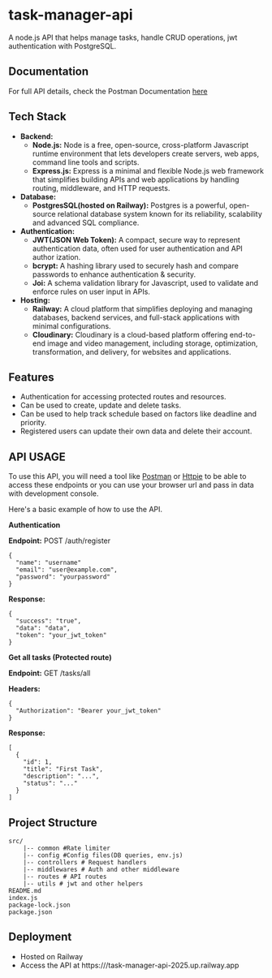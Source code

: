 # task-manager-api

A node.js API that helps manage tasks, handle CRUD operations, jwt authentication with PostgreSQL.

## Documentation

For full API details, check the Postman Documentation [here](https://documenter.getpostman.com/view/42958843/2sB2cPk5wr)

## Tech Stack

- **Backend:**
  - **Node.js:** Node is a free, open-source, cross-platform Javascript runtime environment that lets developers create servers, web apps, command line tools and scripts.
  - **Express.js:** Express is a minimal and flexible Node.js web framework that simplifies building APIs and web applications by handling routing, middleware, and HTTP requests.
- **Database:**
  - **PostgresSQL(hosted on Railway):** Postgres is a powerful, open-source relational database system known for its reliability, scalability and advanced SQL compliance.
- **Authentication:**
  - **JWT(JSON Web Token):** A compact, secure way to represent authentication data, often used for user authentication and API author ization.
  - **bcrypt:** A hashing library used to securely hash and compare passwords to enhance authentication & security.
  - **Joi:** A schema validation library for Javascript, used to validate and enforce rules on user input in APIs.
- **Hosting:**
  - **Railway:** A cloud platform that simplifies deploying and managing databases, backend services, and full-stack applications with minimal configurations.
  - **Cloudinary:** Cloudinary is a cloud-based platform offering end-to-end image and video management, including storage, optimization, transformation, and delivery, for websites and applications.

## Features

- Authentication for accessing protected routes and resources.
- Can be used to create, update and delete tasks.
- Can be used to help track schedule based on factors like deadline and priority.
- Registered users can update their own data and delete their account.

## API USAGE

To use this API, you will need a tool like [Postman](https://www.postman.com/) or [Httpie](https://httpie.io/) to be able to access these endpoints or you can use your browser url and pass in data with development console.

Here's a basic example of how to use the API.

**Authentication**

**Endpoint:** POST /auth/register

```
{
  "name": "username"
  "email": "user@example.com",
  "password": "yourpassword"
}
```

**Response:**

```
{
  "success": "true",
  "data": "data",
  "token": "your_jwt_token"
}
```

**Get all tasks (Protected route)**

**Endpoint:** GET /tasks/all

**Headers:**

```
{
  "Authorization": "Bearer your_jwt_token"
}
```

**Response:**

```
[
  {
    "id": 1,
    "title": "First Task",
    "description": "...",
    "status": "..."
  }
]
```

## Project Structure

```
src/
    |-- common #Rate limiter
    |-- config #Config files(DB queries, env.js)
    |-- controllers # Request handlers
    |-- middlewares # Auth and other middleware
    |-- routes # API routes
    |-- utils # jwt and other helpers
README.md
index.js
package-lock.json
package.json
```

## Deployment

- Hosted on Railway
- Access the API at https:///task-manager-api-2025.up.railway.app
